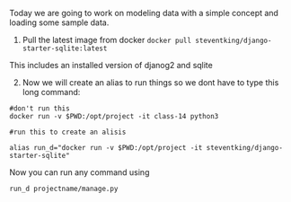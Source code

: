 Today we are going to work on modeling data with a simple concept and loading some sample data.

1. Pull the latest image from docker
``` docker pull steventking/django-starter-sqlite:latest ```

This includes an installed version of djanog2 and sqlite

2. Now we will create an alias to run things so we dont have to type this long command:
```
#don't run this
docker run -v $PWD:/opt/project -it class-14 python3

```
```
#run this to create an alisis

alias run_d="docker run -v $PWD:/opt/project -it steventking/django-starter-sqlite"
```
Now you can run any command using

```
run_d projectname/manage.py
```

